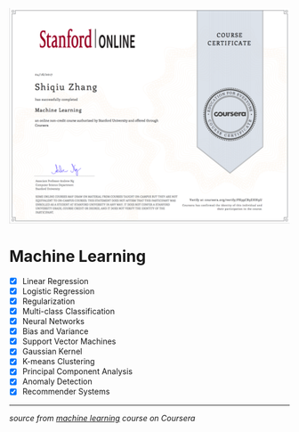 ![machine learning](./certification/machine_learning.png)

# Machine Learning
* [x] Linear Regression
* [x] Logistic Regression
* [x] Regularization
* [x] Multi-class Classification
* [x] Neural Networks
* [x] Bias and Variance
* [x] Support Vector Machines
* [x] Gaussian Kernel
* [x] K-means Clustering
* [x] Principal Component Analysis
* [x] Anomaly Detection
* [x] Recommender Systems

---
*source from [machine learning](https://www.coursera.org/learn/machine-learning/home/welcome) course on Coursera*
